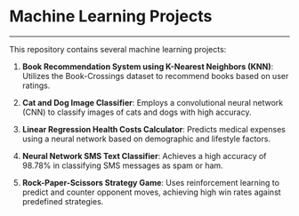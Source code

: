# Machine Learning Projects
<hr>

This repository contains several machine learning projects:

1. **Book Recommendation System using K-Nearest Neighbors (KNN)**: Utilizes the Book-Crossings dataset to recommend books based on user ratings.
   
2. **Cat and Dog Image Classifier**: Employs a convolutional neural network (CNN) to classify images of cats and dogs with high accuracy.
   
3. **Linear Regression Health Costs Calculator**: Predicts medical expenses using a neural network based on demographic and lifestyle factors.
   
4. **Neural Network SMS Text Classifier**: Achieves a high accuracy of 98.78% in classifying SMS messages as spam or ham.
   
5. **Rock-Paper-Scissors Strategy Game**: Uses reinforcement learning to predict and counter opponent moves, achieving high win rates against predefined strategies.
